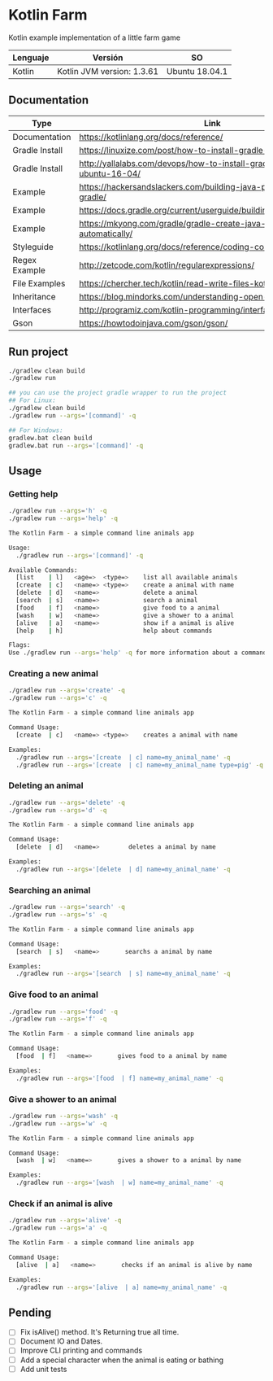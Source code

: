 # Kotlin Farm
Kotlin example implementation of a little farm game

| Lenguaje | Versión                      | SO                |
| -------- | --------------               | ----------------- |
| Kotlin   | Kotlin JVM version: 1.3.61   | Ubuntu 18.04.1    |

## Documentation
| Type          | Link                                                                         |
| ------------- | ----------------------------------------------                               |
| Documentation | https://kotlinlang.org/docs/reference/                                       |
| Gradle Install| https://linuxize.com/post/how-to-install-gradle-on-ubuntu-18-04/             |
| Gradle Install| http://yallalabs.com/devops/how-to-install-gradle-ubuntu-18-04-ubuntu-16-04/ |
| Example       | https://hackersandslackers.com/building-java-projects-with-gradle/           |
| Example       | https://docs.gradle.org/current/userguide/building_java_projects.html        |
| Example       | https://mkyong.com/gradle/gradle-create-java-project-structure-automatically/|
| Styleguide | https://kotlinlang.org/docs/reference/coding-conventions.html |
| Regex Example | http://zetcode.com/kotlin/regularexpressions/ |
| File Examples | https://chercher.tech/kotlin/read-write-files-kotlin |
| Inheritance   | https://blog.mindorks.com/understanding-open-keyword-in-kotlin |
| Interfaces    | http://programiz.com/kotlin-programming/interfaces |
| Gson  | https://howtodoinjava.com/gson/gson/ |

## Run project
```bash
./gradlew clean build
./gradlew run

## you can use the project gradle wrapper to run the project
## For Linux:
./gradlew clean build
./gradlew run --args='[command]' -q

## For Windows:
gradlew.bat clean build
gradlew.bat run --args='[command]' -q
```
## Usage
### Getting help
```bash
./gradlew run --args='h' -q
./gradlew run --args='help' -q

The Kotlin Farm - a simple command line animals app

Usage:
  ./gradlew run --args='[command]' -q

Available Commands:
  [list    | l]   <age=>  <type=>    list all available animals
  [create  | c]   <name=> <type=>    create a animal with name
  [delete  | d]   <name=>            delete a animal
  [search  | s]   <name=>            search a animal
  [food    | f]   <name=>            give food to a animal
  [wash    | w]   <name=>            give a shower to a animal
  [alive   | a]   <name=>            show if a animal is alive
  [help    | h]                      help about commands

Flags:
Use ./gradlew run --args='help' -q for more information about a command.
```

### Creating a new animal
```bash
./gradlew run --args='create' -q
./gradlew run --args='c' -q

The Kotlin Farm - a simple command line animals app

Command Usage:
  [create  | c]   <name=> <type=>    creates a animal with name

Examples:
  ./gradlew run --args='[create  | c] name=my_animal_name' -q
  ./gradlew run --args='[create  | c] name=my_animal_name type=pig' -q
```

### Deleting an animal
```bash
./gradlew run --args='delete' -q
./gradlew run --args='d' -q

The Kotlin Farm - a simple command line animals app

Command Usage:
  [delete  | d]   <name=>        deletes a animal by name

Examples:
  ./gradlew run --args='[delete  | d] name=my_animal_name' -q
```

### Searching an animal
```bash
./gradlew run --args='search' -q
./gradlew run --args='s' -q

The Kotlin Farm - a simple command line animals app

Command Usage:
  [search  | s]   <name=>       searchs a animal by name

Examples:
  ./gradlew run --args='[search  | s] name=my_animal_name' -q
```

### Give food to an animal
```bash
./gradlew run --args='food' -q
./gradlew run --args='f' -q

The Kotlin Farm - a simple command line animals app

Command Usage:
  [food  | f]   <name=>       gives food to a animal by name

Examples:
  ./gradlew run --args='[food  | f] name=my_animal_name' -q
```

### Give a shower to an animal
```bash
./gradlew run --args='wash' -q
./gradlew run --args='w' -q

The Kotlin Farm - a simple command line animals app

Command Usage:
  [wash  | w]   <name=>       gives a shower to a animal by name

Examples:
  ./gradlew run --args='[wash  | w] name=my_animal_name' -q
```

### Check if an animal is alive
```bash
./gradlew run --args='alive' -q
./gradlew run --args='a' -q

The Kotlin Farm - a simple command line animals app

Command Usage:
  [alive  | a]   <name=>       checks if an animal is alive by name

Examples:
  ./gradlew run --args='[alive  | a] name=my_animal_name' -q
```

## Pending
- [ ] Fix isAlive() method. It's Returning true all time.
- [ ] Document IO and Dates.
- [ ] Improve CLI printing and commands
- [ ] Add a special character when the animal is eating or bathing
- [ ] Add unit tests
